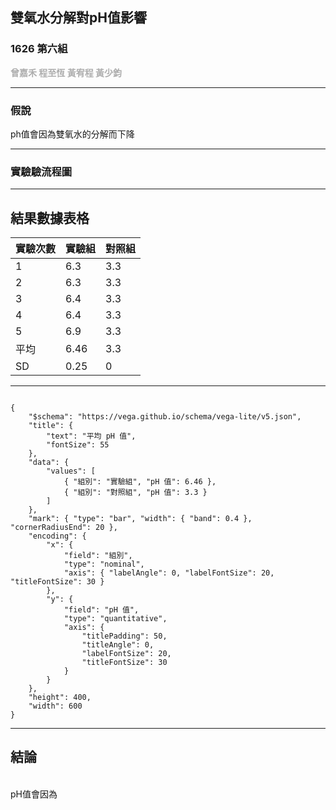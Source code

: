 <style>
  .title-top {
    position: absolute;
    top: 0;
    left: 0;
    right: 0;
    text-align: center;
    margin-top: 10px;
  }
</style>

## 雙氧水分解對pH值影響
### 1626 第六組 
<font color="#adadad"> **曾嘉禾 程至恆 黃宥程 黃少鈞** </font>

---

### 假說

ph值會因為雙氧水的分解而下降

---

### 實驗驗流程圖

---

## 結果數據表格

| 實驗次數  | 實驗組             | 對照組  |
|----------|-------------------|--------|
| 1        | 6.3               | 3.3    |
| 2        | 6.3               | 3.3    |
| 3        | 6.4               | 3.3    |
| 4        | 6.4               | 3.3    |
| 5        | 6.9               | 3.3    |
| 平均      | 6.46              | 3.3    |
| SD       | 0.25              | 0      |

---

```vega

{
	"$schema": "https://vega.github.io/schema/vega-lite/v5.json",
	"title": {
		"text": "平均 pH 值",
		"fontSize": 55
	},
	"data": {
		"values": [
			{ "組別": "實驗組", "pH 值": 6.46 },
			{ "組別": "對照組", "pH 值": 3.3 }
		]
	},
	"mark": { "type": "bar", "width": { "band": 0.4 }, "cornerRadiusEnd": 20 },
	"encoding": {
		"x": {
			"field": "組別",
			"type": "nominal",
			"axis": { "labelAngle": 0, "labelFontSize": 20, "titleFontSize": 30 }
		},
		"y": {
			"field": "pH 值",
			"type": "quantitative",
			"axis": {
				"titlePadding": 50,
				"titleAngle": 0,
				"labelFontSize": 20,
				"titleFontSize": 30
			}
		}
	},
	"height": 400,
	"width": 600
}
```

---

## 結論
<br>
pH值會因為
